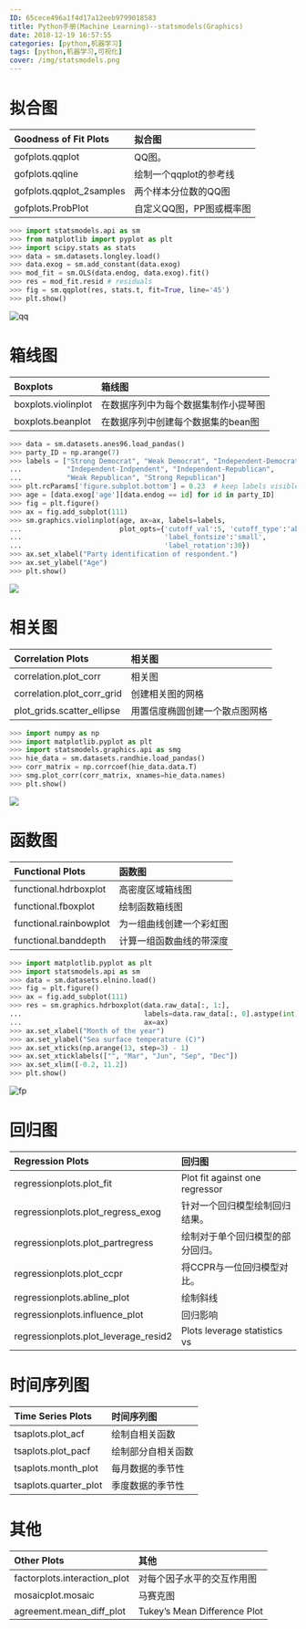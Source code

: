 ```yaml
---
ID: 65cece496a1f4d17a12eeb9799018583  
title: Python手册(Machine Learning)--statsmodels(Graphics)  
date: 2018-12-19 16:57:55  
categories: [python,机器学习]  
tags: [python,机器学习,可视化]  
cover: /img/statsmodels.png
---
```


# 拟合图  
Goodness of Fit Plots| 拟合图  
:------|:------  
gofplots.qqplot|QQ图。  
gofplots.qqline|绘制一个qqplot的参考线  
gofplots.qqplot_2samples|两个样本分位数的QQ图  
gofplots.ProbPlot|自定义QQ图，PP图或概率图  

<!-- more -->  

```python  
>>> import statsmodels.api as sm  
>>> from matplotlib import pyplot as plt  
>>> import scipy.stats as stats  
>>> data = sm.datasets.longley.load()  
>>> data.exog = sm.add_constant(data.exog)  
>>> mod_fit = sm.OLS(data.endog, data.exog).fit()  
>>> res = mod_fit.resid # residuals  
>>> fig = sm.qqplot(res, stats.t, fit=True, line='45')  
>>> plt.show()  
```
![qq](https://gitee.com/WilenWu/images/raw/master/statsmodels/fit.png)  


# 箱线图  

Boxplots|箱线图  
:------|:------  
boxplots.violinplot|在数据序列中为每个数据集制作小提琴图  
boxplots.beanplot|在数据序列中创建每个数据集的bean图  

```python  
>>> data = sm.datasets.anes96.load_pandas()  
>>> party_ID = np.arange(7)  
>>> labels = ["Strong Democrat", "Weak Democrat", "Independent-Democrat",  
...           "Independent-Indpendent", "Independent-Republican",  
...           "Weak Republican", "Strong Republican"]  
>>> plt.rcParams['figure.subplot.bottom'] = 0.23  # keep labels visible  
>>> age = [data.exog['age'][data.endog == id] for id in party_ID]  
>>> fig = plt.figure()  
>>> ax = fig.add_subplot(111)  
>>> sm.graphics.violinplot(age, ax=ax, labels=labels,  
...                        plot_opts={'cutoff_val':5, 'cutoff_type':'abs',  
...                                   'label_fontsize':'small',  
...                                   'label_rotation':30})  
>>> ax.set_xlabel("Party identification of respondent.")  
>>> ax.set_ylabel("Age")  
>>> plt.show()  
```
![](https://gitee.com/WilenWu/images/raw/master/statsmodels/box.png)  

# 相关图  

Correlation Plots|相关图  
:------|:------  
correlation.plot_corr|相关图  
correlation.plot_corr_grid|创建相关图的网格  
plot_grids.scatter_ellipse|用置信度椭圆创建一个散点图网格  

```python  
>>> import numpy as np  
>>> import matplotlib.pyplot as plt  
>>> import statsmodels.graphics.api as smg  
>>> hie_data = sm.datasets.randhie.load_pandas()  
>>> corr_matrix = np.corrcoef(hie_data.data.T)  
>>> smg.plot_corr(corr_matrix, xnames=hie_data.names)  
>>> plt.show()  
```
  ![](https://gitee.com/WilenWu/images/raw/master/statsmodels/corr.png)

# 函数图  
Functional Plots|函数图  
:------|:------  
functional.hdrboxplot|高密度区域箱线图  
functional.fboxplot|绘制函数箱线图  
functional.rainbowplot|为一组曲线创建一个彩虹图  
functional.banddepth|计算一组函数曲线的带深度  

```python  
>>> import matplotlib.pyplot as plt  
>>> import statsmodels.api as sm  
>>> data = sm.datasets.elnino.load()  
>>> fig = plt.figure()  
>>> ax = fig.add_subplot(111)  
>>> res = sm.graphics.hdrboxplot(data.raw_data[:, 1:],  
...                              labels=data.raw_data[:, 0].astype(int),  
...                              ax=ax)  
>>> ax.set_xlabel("Month of the year")  
>>> ax.set_ylabel("Sea surface temperature (C)")  
>>> ax.set_xticks(np.arange(13, step=3) - 1)  
>>> ax.set_xticklabels(["", "Mar", "Jun", "Sep", "Dec"])  
>>> ax.set_xlim([-0.2, 11.2])  
>>> plt.show()  
```
![fp](https://gitee.com/WilenWu/images/raw/master/statsmodels/fun.png)  

# 回归图  
Regression Plots|回归图  
:------|:------  
regressionplots.plot_fit|Plot fit against one regressor  
regressionplots.plot_regress_exog|针对一个回归模型绘制回归结果。  
regressionplots.plot_partregress|绘制对于单个回归模型的部分回归。  
regressionplots.plot_ccpr|将CCPR与一位回归模型对比。  
regressionplots.abline_plot|绘制斜线  
regressionplots.influence_plot|回归影响  
regressionplots.plot_leverage_resid2|Plots leverage statistics vs  


# 时间序列图  
Time Series Plots|时间序列图  
:------|:------  
tsaplots.plot_acf|绘制自相关函数  
tsaplots.plot_pacf|绘制部分自相关函数  
tsaplots.month_plot|每月数据的季节性  
tsaplots.quarter_plot|季度数据的季节性  


# 其他  
Other Plots|其他  
:------|:------  
factorplots.interaction_plot|对每个因子水平的交互作用图  
mosaicplot.mosaic|马赛克图  
agreement.mean_diff_plot|Tukey’s Mean Difference Plot  

  

  

  

